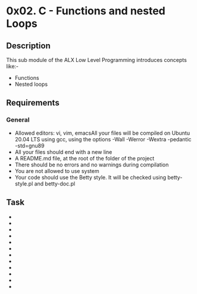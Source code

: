 # 0x02. C - Functions and nested Loops

## Description 
This sub module of the ALX Low Level Programming introduces concepts like:-
- Functions
- Nested loops

## Requirements 
### General 

- Allowed editors: vi, vim, emacsAll your files will be compiled on Ubuntu 20.04 LTS using gcc, using the options -Wall -Werror -Wextra -pedantic -std=gnu89
- All your files should end with a new line
- A README.md file, at the root of the folder of the project
- There should be no errors and no warnings during compilation
- You are not allowed to use system
- Your code should use the Betty style. It will be checked using betty-style.pl and betty-doc.pl

## Task
 
- []()
- []()
- []()
- []()
- []()
- []()
- []()
- []()
- []()
- []()
- []()
- []()
